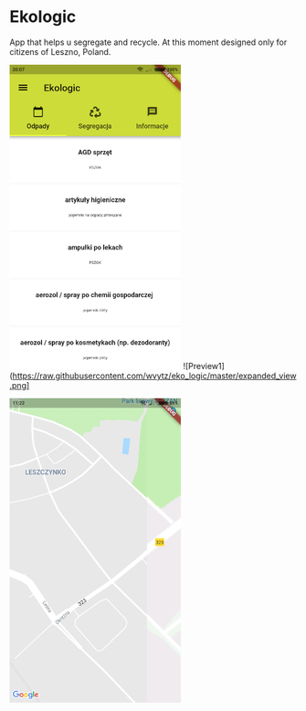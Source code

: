 # Ekologic

App that helps u segregate and recycle.
At this moment designed only for citizens of Leszno, Poland.

![Preview](https://github.com/wvytz/eko_logic/blob/master/list_of.png?raw=true)
![Preview1](https://raw.githubusercontent.com/wvytz/eko_logic/master/expanded_view.png]

![Preview2](https://raw.githubusercontent.com/wvytz/eko_logic/master/map_widget.png)
